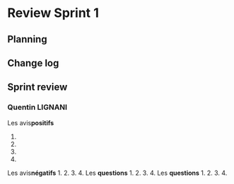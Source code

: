   # Review Sprint 1
  
  ## Planning
  
  ## Change log
  
  ## Sprint review
  ### Quentin LIGNANI
  
  Les avis**positifs**
  
  1.
  2.
  3.
  4.
  Les avis**négatifs**
  1.
  2.
  3.
  4.
  Les **questions**
  1.
  2.
  3.
  4.
  Les **questions**
  1.
  2.
  3.
  4.
  
  
